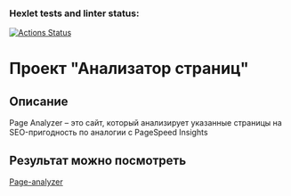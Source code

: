### Hexlet tests and linter status:
[![Actions Status](https://github.com/NevermoreKatana/python-project-83/workflows/hexlet-check/badge.svg)](https://github.com/NevermoreKatana/python-project-83/actions)

# Проект "Анализатор страниц"

## Описание
Page Analyzer – это сайт, который анализирует указанные страницы на SEO-пригодность по аналогии с PageSpeed Insights

## Результат можно посмотреть

[Page-analyzer](https://page-analyzer-4eg4.onrender.com)
